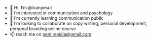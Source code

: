 - 👋 Hi, I’m @ikanpesut
- 👀 I’m interested in communication and psychology
- 🌱 I’m currently learning communication public 
- 💞️ I’m looking to collaborate on copy writing, personal development, personal branding online course
- 📫 reach me on peni.meidia@gmail.com

<!---
ikanpesut/ikanpesut is a ✨ special ✨ repository because its `README.md` (this file) appears on your GitHub profile.
You can click the Preview link to take a look at your changes.
--->

